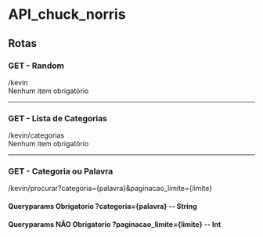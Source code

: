 # API_chuck_norris

## Rotas

### GET - Random
/kevin <br>
Nenhum item obrigatório
<hr>

### GET - Lista de Categorias
/kevin/categorias <br>
Nenhum item obrigatório
<hr>

### GET - Categoria ou Palavra
/kevin/procurar?categoria={palavra}&paginacao_limite={limite}
#### Queryparams Obrigatorio ?categoria={palavra} -- String
#### Queryparams NÃO Obrigatorio ?paginacao_limite={limite} -- Int
